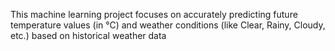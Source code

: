 This machine learning project focuses on accurately predicting future temperature values (in °C) and weather conditions (like Clear, Rainy, Cloudy, etc.) based on historical weather data
